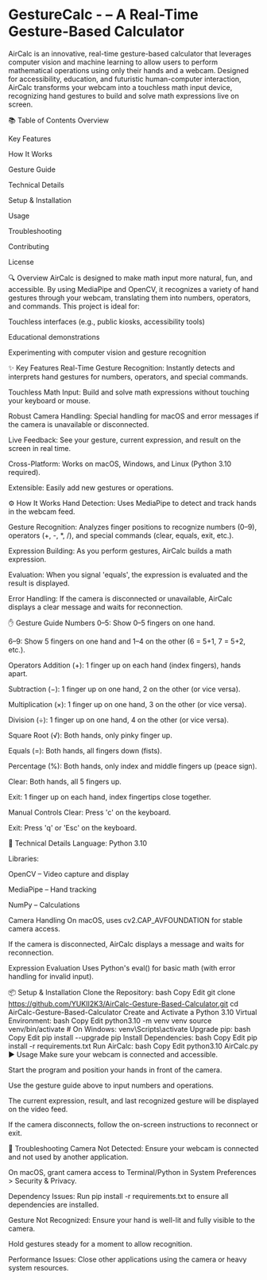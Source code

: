# GestureCalc - – A Real-Time Gesture-Based Calculator
AirCalc is an innovative, real-time gesture-based calculator that leverages computer vision and machine learning to allow users to perform mathematical operations using only their hands and a webcam. Designed for accessibility, education, and futuristic human-computer interaction, AirCalc transforms your webcam into a touchless math input device, recognizing hand gestures to build and solve math expressions live on screen.

📚 Table of Contents
Overview

Key Features

How It Works

Gesture Guide

Technical Details

Setup & Installation

Usage

Troubleshooting

Contributing

License

🔍 Overview
AirCalc is designed to make math input more natural, fun, and accessible. By using MediaPipe and OpenCV, it recognizes a variety of hand gestures through your webcam, translating them into numbers, operators, and commands. This project is ideal for:

Touchless interfaces (e.g., public kiosks, accessibility tools)

Educational demonstrations

Experimenting with computer vision and gesture recognition

✨ Key Features
Real-Time Gesture Recognition: Instantly detects and interprets hand gestures for numbers, operators, and special commands.

Touchless Math Input: Build and solve math expressions without touching your keyboard or mouse.

Robust Camera Handling: Special handling for macOS and error messages if the camera is unavailable or disconnected.

Live Feedback: See your gesture, current expression, and result on the screen in real time.

Cross-Platform: Works on macOS, Windows, and Linux (Python 3.10 required).

Extensible: Easily add new gestures or operations.

⚙️ How It Works
Hand Detection: Uses MediaPipe to detect and track hands in the webcam feed.

Gesture Recognition: Analyzes finger positions to recognize numbers (0–9), operators (+, -, *, /), and special commands (clear, equals, exit, etc.).

Expression Building: As you perform gestures, AirCalc builds a math expression.

Evaluation: When you signal 'equals', the expression is evaluated and the result is displayed.

Error Handling: If the camera is disconnected or unavailable, AirCalc displays a clear message and waits for reconnection.

✋ Gesture Guide
Numbers
0–5: Show 0–5 fingers on one hand.

6–9: Show 5 fingers on one hand and 1–4 on the other (6 = 5+1, 7 = 5+2, etc.).

Operators
Addition (+): 1 finger up on each hand (index fingers), hands apart.

Subtraction (−): 1 finger up on one hand, 2 on the other (or vice versa).

Multiplication (×): 1 finger up on one hand, 3 on the other (or vice versa).

Division (÷): 1 finger up on one hand, 4 on the other (or vice versa).

Square Root (√): Both hands, only pinky finger up.

Equals (=): Both hands, all fingers down (fists).

Percentage (%): Both hands, only index and middle fingers up (peace sign).

Clear: Both hands, all 5 fingers up.

Exit: 1 finger up on each hand, index fingertips close together.

Manual Controls
Clear: Press 'c' on the keyboard.

Exit: Press 'q' or 'Esc' on the keyboard.

🔧 Technical Details
Language: Python 3.10

Libraries:

OpenCV – Video capture and display

MediaPipe – Hand tracking

NumPy – Calculations

Camera Handling
On macOS, uses cv2.CAP_AVFOUNDATION for stable camera access.

If the camera is disconnected, AirCalc displays a message and waits for reconnection.

Expression Evaluation
Uses Python's eval() for basic math (with error handling for invalid input).

📦 Setup & Installation
Clone the Repository:
bash
Copy
Edit
git clone https://github.com/YUKII2K3/AirCalc-Gesture-Based-Calculator.git
cd AirCalc-Gesture-Based-Calculator
Create and Activate a Python 3.10 Virtual Environment:
bash
Copy
Edit
python3.10 -m venv venv
source venv/bin/activate   # On Windows: venv\Scripts\activate
Upgrade pip:
bash
Copy
Edit
pip install --upgrade pip
Install Dependencies:
bash
Copy
Edit
pip install -r requirements.txt
Run AirCalc:
bash
Copy
Edit
python3.10 AirCalc.py
▶️ Usage
Make sure your webcam is connected and accessible.

Start the program and position your hands in front of the camera.

Use the gesture guide above to input numbers and operations.

The current expression, result, and last recognized gesture will be displayed on the video feed.

If the camera disconnects, follow the on-screen instructions to reconnect or exit.

🧩 Troubleshooting
Camera Not Detected:
Ensure your webcam is connected and not used by another application.

On macOS, grant camera access to Terminal/Python in System Preferences > Security & Privacy.

Dependency Issues:
Run pip install -r requirements.txt to ensure all dependencies are installed.

Gesture Not Recognized:
Ensure your hand is well-lit and fully visible to the camera.

Hold gestures steady for a moment to allow recognition.

Performance Issues:
Close other applications using the camera or heavy system resources.
